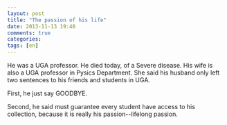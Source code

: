 ```yaml
---
layout: post
title: "The passion of his life"
date: 2013-11-13 19:40
comments: true
categories: 
tags: [en]
---
```

He was a UGA professor. He died today, of a Severe disease. His wife is also a UGA professor in Pysics Department. She said his husband only left two sentences to his friends and students in UGA.  

First, he just say GOODBYE.  

Second, he said must guarantee every student have access to his collection, because it is really his passion--lifelong passion.  